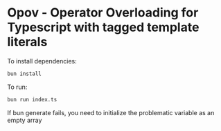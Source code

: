 # Opov - Operator Overloading for Typescript with tagged template literals

To install dependencies:

```bash
bun install
```

To run:

```bash
bun run index.ts
```

If bun generate fails, you need to initialize the problematic variable as an empty array
